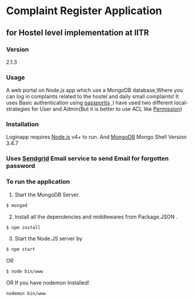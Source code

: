 # Complaint Register Application 
## for Hostel level implementation at IITR



### Version
2.1.3

### Usage
A web portal on Node.js app which use a MongoDB database,Where you can log in complaints related to the hostel and daily small complaints! It uses Basic authentication using [passportjs](http://passportjs.org/) ,I have used two different local-strategies for User and Admin(But it is better to use ACL like [Permission](https://www.npmjs.com/package/permission))

### Installation

Loginapp requires [Node.js](https://nodejs.org/) v4+ to run.
And [MongoDB](https://www.mongodb.com/) Mongo Shell Version 3.4.7

### Uses [Sendgrid](https://sendgrid.com/) Email service to send Email for forgotten password


### To run the application
1) Start the MongoDB Server.  
```sh
$ mongod
```
2) Install all the dependencies and middlewares from Package.JSON .   
```sh
$ npm install
```
3) Start the Node.JS server by 
```sh
$ npm start
```  
OR   
```sh
$ node bin/www
```
OR If you have nodemon Installed!
```sh
nodemon bin/www
```
